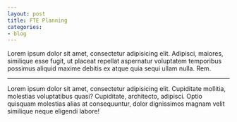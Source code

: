 ```yaml
---
layout: post
title: FTE Planning
categories:
- blog
---
```


Lorem ipsum dolor sit amet, consectetur adipisicing elit. Adipisci, maiores, similique esse fugit, ut placeat repellat aspernatur voluptatem temporibus possimus aliquid maxime debitis ex atque quia sequi ullam nulla. Rem.

---

Lorem ipsum dolor sit amet, consectetur adipisicing elit. Cupiditate mollitia, molestias voluptatibus quasi? Cupiditate, architecto, adipisci. Optio quisquam molestias alias at consequuntur, dolor dignissimos magnam velit similique neque eligendi labore!
